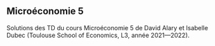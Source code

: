 ## Microéconomie 5

Solutions des TD du cours Microéconomie 5 de David Alary et Isabelle Dubec (Toulouse School of Economics, L3, année 2021—2022).
